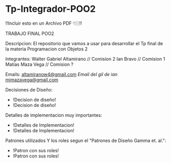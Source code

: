 # Tp-Integrador-POO2
!!Incluir esto en un Archivo PDF 👇🏼!!

TRABAJO FINAL POO2

Descripcion:
El repositorio que vamos a usar para desarrollar el Tp final de la materia Programacion con Objetos 2

Integrantes:
Walter Gabriel Altamirano // Comision 2
Ian Bravo //  Comision 1
Matias Maza Vega // Comision ?

Emails:
altamiranow4@gmail.com
*Email del gil de ian*
mjmazavega@gmail.com

Decisiones de Diseño:
 * !Decision de diseño!
 * !Decision de diseño!
  
Detalles de implementacion muy importantes:
 * !Detalles de Implementacion!
 * !Detalles de Implementacion!

Patrones utilizados Y los roles segun el "Patrones de Diseño Gamma et. al.":
 * !Patron con sus roles!
 * !Patron con sus roles!

